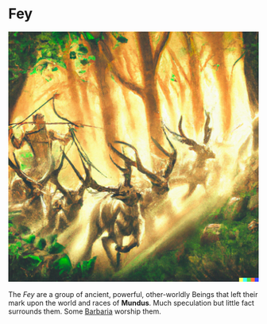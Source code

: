 # Fey

![The Wild Hunt](images/wild-hunt.png)

The *Fey* are a group of ancient, powerful, other-worldly Beings that left their mark upon the world and races of **Mundus**. Much speculation but little fact surrounds them. Some [Barbaria](barbaria.md) worship them.

